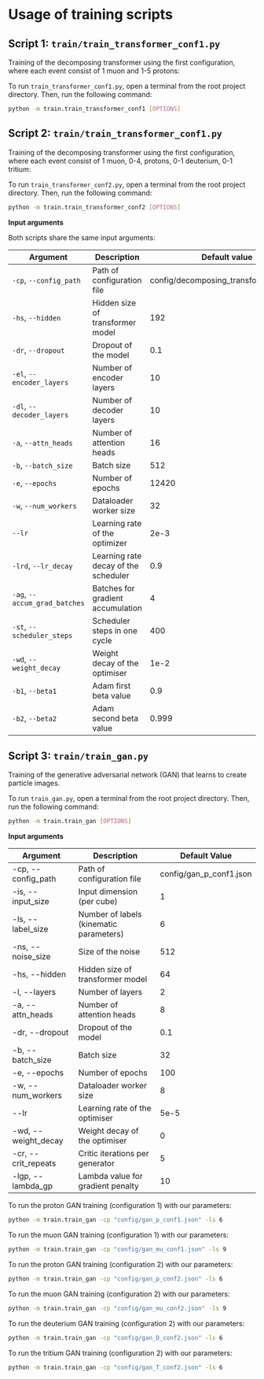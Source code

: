 # Usage of training scripts


## Script 1: `train/train_transformer_conf1.py`

Training of the decomposing transformer using the first configuration, where each event consist of 1 muon and 1-5 protons:

To run `train_transformer_conf1.py`, open a terminal from the root project directory. Then, run the following command:

```bash
python -m train.train_transformer_conf1 [OPTIONS]
```


## Script 2: `train/train_transformer_conf1.py`

Training of the decomposing transformer using the first configuration, where each event consist of 1 muon, 0-4, protons, 0-1 deuterium, 0-1 tritium:

To run `train_transformer_conf2.py`, open a terminal from the root project directory. Then, run the following command:

```bash
python -m train.train_transformer_conf2 [OPTIONS]
```

**Input arguments**

Both scripts share the same input arguments:

| Argument | Description                          | Default value                          |
|---|--------------------------------------|----------------------------------------|
| `-cp`, `--config_path` | Path of configuration file           | config/decomposing_transformer_v1.json |
| `-hs`, `--hidden` | Hidden size of transformer model     | 192                                    |
| `-dr`, `--dropout` | Dropout of the model                 | 0.1                                    |
| `-el`, `--encoder_layers` | Number of encoder layers             | 10                                     |
| `-dl`, `--decoder_layers` | Number of decoder layers             | 10                                     |
| `-a`, `--attn_heads` | Number of attention heads            | 16                                     |
| `-b`, `--batch_size` | Batch size                           | 512                                    |
| `-e`, `--epochs` | Number of epochs                     | 12420                                  |
| `-w`, `--num_workers` | Dataloader worker size               | 32                                     |
| `--lr` | Learning rate of the optimizer       | 2e-3                                   |
| `-lrd`, `--lr_decay` | Learning rate decay of the scheduler | 0.9                                    |
| `-ag`, `--accum_grad_batches` | Batches for gradient accumulation    | 4                                      |
| `-st`, `--scheduler_steps` | Scheduler steps in one cycle         | 400                                    |
| `-wd`, `--weight_decay` | Weight decay of the optimiser        | 1e-2                                   |
| `-b1`, `--beta1` | Adam first beta value                | 0.9                                    |
| `-b2`, `--beta2` | Adam second beta value               | 0.999                                  |


## Script 3: `train/train_gan.py`

Training of the generative adversarial network (GAN) that learns to create particle images.

To run `train_gan.py`, open a terminal from the root project directory. Then, run the following command:

```bash
python -m train.train_gan [OPTIONS]
```

**Input arguments**

| Argument          | Description                                      | Default Value |
|-------------------|--------------------------------------------------|---------------|
| -cp, --config_path| Path of configuration file                       | config/gan_p_conf1.json |
| -is, --input_size | Input dimension (per cube)                      | 1             |
| -ls, --label_size | Number of labels (kinematic parameters)         | 6             |
| -ns, --noise_size | Size of the noise                                | 512           |
| -hs, --hidden     | Hidden size of transformer model                | 64            |
| -l, --layers      | Number of layers                                 | 2             |
| -a, --attn_heads  | Number of attention heads                        | 8             |
| -dr, --dropout    | Dropout of the model                             | 0.1           |
| -b, --batch_size  | Batch size                                       | 32            |
| -e, --epochs      | Number of epochs                                | 100           |
| -w, --num_workers | Dataloader worker size                           | 8             |
| --lr              | Learning rate of the optimiser                   | 5e-5          |
| -wd, --weight_decay | Weight decay of the optimiser                 | 0             |
| -cr, --crit_repeats | Critic iterations per generator               | 5             |
| -lgp, --lambda_gp | Lambda value for gradient penalty              | 10            |


To run the proton GAN training (configuration 1) with our parameters:

```bash
python -m train.train_gan -cp "config/gan_p_conf1.json" -ls 6
```

To run the muon GAN training (configuration 1) with our parameters:

```bash
python -m train.train_gan -cp "config/gan_mu_conf1.json" -ls 9
```

To run the proton GAN training (configuration 2) with our parameters:

```bash
python -m train.train_gan -cp "config/gan_p_conf2.json" -ls 6
```

To run the muon GAN training (configuration 2) with our parameters:

```bash
python -m train.train_gan -cp "config/gan_mu_conf2.json" -ls 9
```

To run the deuterium GAN training (configuration 2) with our parameters:

```bash
python -m train.train_gan -cp "config/gan_D_conf2.json" -ls 6
```

To run the tritium GAN training (configuration 2) with our parameters:

```bash
python -m train.train_gan -cp "config/gan_T_conf2.json" -ls 6
```

